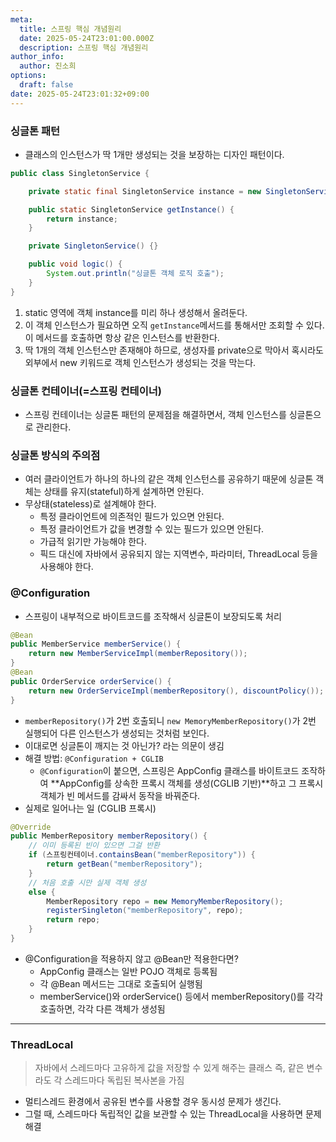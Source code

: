 ```yaml
---
meta:
  title: 스프링 핵심 개념원리
  date: 2025-05-24T23:01:00.000Z
  description: 스프링 핵심 개념원리
author_info:
  author: 진소희
options:
  draft: false
date: 2025-05-24T23:01:32+09:00
---
```

### 싱글톤 패턴
- 클래스의 인스턴스가 딱 1개만 생성되는 것을 보장하는 디자인 패턴이다.
```java
public class SingletonService {

    private static final SingletonService instance = new SingletonService();

    public static SingletonService getInstance() {
        return instance;
    }

    private SingletonService() {}

    public void logic() {
        System.out.println("싱글톤 객체 로직 호출");
    }
}
```
1. static 영역에 객체 instance를 미리 하나 생성해서 올려둔다.
2. 이 객체 인스턴스가 필요하면 오직 `getInstance`메서드를 통해서만 조회할 수 있다. 이 메서드를 호출하면 항상 같은 인스턴스를 반환한다.
3. 딱 1개의 객체 인스턴스만 존재해야 하므로, 생성자를 private으로 막아서 혹시라도 외부에서 new 키워드로 객체 인스턴스가 생성되는 것을 막는다.

### 싱글톤 컨테이너(=스프링 컨테이너)
- 스프링 컨테이너는 싱글톤 패턴의 문제점을 해결하면서, 객체 인스턴스를 싱글톤으로 관리한다.

### 싱글톤 방식의 주의점
- 여러 클라이언트가 하나의 하나의 같은 객체 인스턴스를 공유하기 때문에 싱글톤 객체는 상태를 유지(stateful)하게 설계하면 안된다.
- 무상태(stateless)로 설계해야 한다.
  - 특정 클라이언트에 의존적인 필드가 있으면 안된다.
  - 특정 클라이언트가 값을 변경할 수 있는 필드가 있으면 안된다.
  - 가급적 읽기만 가능해야 한다.
  - 픽드 대신에 자바에서 공유되지 않는 지역변수, 파라미터, ThreadLocal 등을 사용해야 한다.

### @Configuration
- 스프링이 내부적으로 바이트코드를 조작해서 싱글톤이 보장되도록 처리
```java
@Bean
public MemberService memberService() {
    return new MemberServiceImpl(memberRepository());
}
@Bean
public OrderService orderService() {
    return new OrderServiceImpl(memberRepository(), discountPolicy());
}
```
- `memberRepository()`가 2번 호출되니 `new MemoryMemberRepository()`가 2번 실행되어 다른 인스턴스가 생성되는 것처럼 보인다.
- 이대로면 싱글톤이 깨지는 것 아닌가? 라는 의문이 생김
- 해결 방법: `@Configuration + CGLIB`
  - `@Configuration`이 붙으면, 스프링은 AppConfig 클래스를 바이트코드 조작하여 **AppConfig를 상속한 프록시 객체를 생성(CGLIB 기반)**하고
그 프록시 객체가 빈 메서드를 감싸서 동작을 바꿔준다.
- 실제로 일어나는 일 (CGLIB 프록시)
```java
@Override
public MemberRepository memberRepository() {
    // 이미 등록된 빈이 있으면 그걸 반환
    if (스프링컨테이너.containsBean("memberRepository")) {
        return getBean("memberRepository");
    }
    // 처음 호출 시만 실제 객체 생성
    else {
        MemberRepository repo = new MemoryMemberRepository();
        registerSingleton("memberRepository", repo);
        return repo;
    }
}
```
- @Configuration을 적용하지 않고 @Bean만 적용한다면?
  - AppConfig 클래스는 일반 POJO 객체로 등록됨
  - 각 @Bean 메서드는 그대로 호출되어 실행됨
  - memberService()와 orderService() 등에서 memberRepository()를 각각 호출하면, 각각 다른 객체가 생성됨

---

### ThreadLocal
> 자바에서 스레드마다 고유하게 값을 저장할 수 있게 해주는 클래스
즉, 같은 변수라도 각 스레드마다 독립된 복사본을 가짐

- 멀티스레드 환경에서 공유된 변수를 사용할 경우 동시성 문제가 생긴다.
- 그럴 때, 스레드마다 독립적인 값을 보관할 수 있는 ThreadLocal을 사용하면 문제 해결
